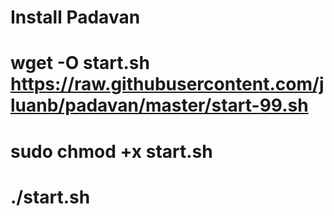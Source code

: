 # Install Padavan

# wget -O start.sh https://raw.githubusercontent.com/jluanb/padavan/master/start-99.sh
# sudo chmod +x start.sh
# ./start.sh
